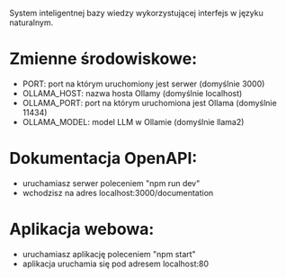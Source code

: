 System inteligentnej bazy wiedzy wykorzystującej interfejs w języku naturalnym.

# Zmienne środowiskowe:
- PORT: port na którym uruchomiony jest serwer (domyślnie 3000)
- OLLAMA_HOST: nazwa hosta Ollamy (domyślnie localhost)
- OLLAMA_PORT: port na którym uruchomiona jest Ollama (domyślnie 11434)
- OLLAMA_MODEL: model LLM w Ollamie (domyślnie llama2)

# Dokumentacja OpenAPI:
- uruchamiasz serwer poleceniem "npm run dev"
- wchodzisz na adres localhost:3000/documentation

# Aplikacja webowa:
- uruchamiasz aplikację poleceniem "npm start"
- aplikacja uruchamia się pod adresem localhost:80